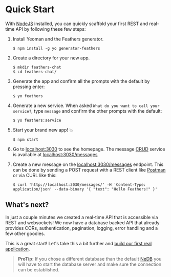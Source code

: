 # Quick Start

With [NodeJS](https://nodejs.org) installed, you can quickly scaffold your first REST and real-time API by following these few steps:

1. Install Yeoman and the Feathers generator.

    ```
    $ npm install -g yo generator-feathers
    ```

2. Create a directory for your new app.

    ```
    $ mkdir feathers-chat
    $ cd feathers-chat/
    ```

3. Generate the app and confirm all the prompts with the default by pressing enter:

    ```
    $ yo feathers
    ```

4. Generate a new service. When asked `What do you want to call your service?`, type `message` and confirm the other prompts with the default:

    ```
    $ yo feathers:service
    ```

5. Start your brand new app! 💥

    ```
    $ npm start
    ```

6. Go to [localhost:3030](http://localhost:3030) to see the homepage. The message [CRUD](https://en.wikipedia.org/wiki/Create,_read,_update_and_delete) service is available at [localhost:3030/messages](http://localhost:3030/messages)

6. Create a new message on the [localhost:3030/messages](http://localhost:3030/messages) endpoint. This can be done by sending a POST request with a REST client like [Postman](https://chrome.google.com/webstore/detail/postman/fhbjgbiflinjbdggehcddcbncdddomop?hl=en) or via CURL like this:

    ```
    $ curl 'http://localhost:3030/messages/' -H 'Content-Type: application/json' --data-binary '{ "text": "Hello Feathers!" }'
    ```

## What's next?

In just a couple minutes we created a real-time API that is accessible via REST and websockets! We now have a database backed API that already provides CORs, authentication, pagination, logging, error handling and a few other goodies.

This is a great start! Let's take this a bit further and [build our first real application](scaffolding.md).

> **ProTip:** If you chose a different database than the default [NeDB](https://github.com/louischatriot/nedb) you will have to start the database server and make sure the connection can be established.
